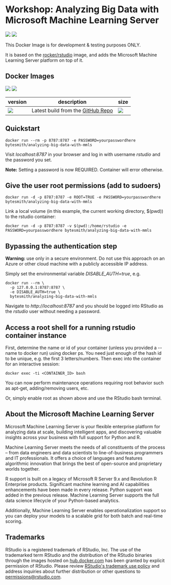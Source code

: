 # Workshop: Analyzing Big Data with Microsoft Machine Learning Server

[![](https://img.shields.io/github/license/mashape/apistatus.svg)](https://github.com/SaschaDittmann/docker-images-AnalyzingBigDataWithMMLS)
[![](https://img.shields.io/github/tag/SaschaDittmann/docker-images-AnalyzingBigDataWithMMLS.svg)](hhttps://github.com/SaschaDittmann/docker-images-AnalyzingBigDataWithMMLS)

This Docker Image is for development & testing purposes ONLY.

It is based on the [rocker/rstudio](https://hub.docker.com/r/rocker/rstudio-stable/) image, and adds the Microsoft Machine Learning Server platform on top of it.

## Docker Images

[![](https://img.shields.io/docker/pulls/bytesmith/analyzing-big-data-with-mmls.svg)](https://hub.docker.com/r/bytesmith/analyzing-big-data-with-mmls)
[![](https://img.shields.io/docker/automated/bytesmith/analyzing-big-data-with-mmls.svg)](https://hub.docker.com/r/bytesmith/analyzing-big-data-with-mmls/builds)

version          | description                               | size 
---------------- | ----------------------------------------- | ------
[![](https://images.microbadger.com/badges/version/bytesmith/analyzing-big-data-with-mmls.svg)](https://hub.docker.com/r/bytesmith/analyzing-big-data-with-mmls) | Latest build from the [GitHub Repo](https://github.com/SaschaDittmann/docker-images-AnalyzingBigDataWithMMLS) | [![](https://images.microbadger.com/badges/image/bytesmith/analyzing-big-data-with-mmls.svg)](https://microbadger.com/images/bytesmith/analyzing-big-data-with-mmls)

## Quickstart
```
docker run --rm -p 8787:8787 -e PASSWORD=yourpasswordhere bytesmith/analyzing-big-data-with-mmls
```

Visit *localhost:8787* in your browser and log in with username *rstudio* and the password you set. 

**Note:** Setting a password is now REQUIRED. Container will error otherwise.

## Give the user root permissions (add to sudoers)
```
docker run -d -p 8787:8787 -e ROOT=TRUE -e PASSWORD=yourpasswordhere bytesmith/analyzing-big-data-with-mmls
```

Link a local volume (in this example, the current working directory, $(pwd)) to the rstudio container:

```
docker run -d -p 8787:8787 -v $(pwd):/home/rstudio -e PASSWORD=yourpasswordhere bytesmith/analyzing-big-data-with-mmls
```

## Bypassing the authentication step

**Warning:** use only in a secure environment. Do not use this approach on an
Azure or other cloud machine with a publicly accessible IP address.

Simply set the environmental variable *DISABLE_AUTH=true*, e.g.

```
docker run --rm \
  -p 127.0.0.1:8787:8787 \
  -e DISABLE_AUTH=true \
  bytesmith/analyzing-big-data-with-mmls
```

Navigate to *http://localhost:8787* and you should be logged into RStudio as
the *rstudio* user without needing a password.

## Access a root shell for a running rstudio container instance
First, determine the name or id of your container (unless you provided a --name to docker run) using docker ps. You need just enough of the hash id to be unique, e.g. the first 3 letters/numbers. Then exec into the container for an interactive session:

```
docker exec -ti <CONTAINER_ID> bash
```

You can now perform maintenance operations requiring root behavior such as apt-get, adding/removing users, etc.

Or, simply enable root as shown above and use the RStudio bash terminal.

## About the Microsoft Machine Learning Server

Microsoft Machine Learning Server is your flexible enterprise platform for analyzing data at scale, building intelligent apps, and discovering valuable insights across your business with full support for Python and R.

Machine Learning Server meets the needs of all constituents of the process – from data engineers and data scientists to line-of-business programmers and IT professionals. It offers a choice of languages and features algorithmic innovation that brings the best of open-source and proprietary worlds together.

R support is built on a legacy of Microsoft R Server 9.x and Revolution R Enterprise products. Significant machine learning and AI capabilities enhancements have been made in every release. Python support was added in the previous release. Machine Learning Server supports the full data science lifecycle of your Python-based analytics.

Additionally, Machine Learning Server enables operationalization support so you can deploy your models to a scalable grid for both batch and real-time scoring.

## Trademarks

RStudio is a registered trademark of RStudio, Inc.  The use of the trademarked term RStudio and the distribution of the RStudio binaries through the images hosted on [hub.docker.com](https://registry.hub.docker.com/) has been granted by explicit permission of RStudio.  Please review [RStudio's trademark use policy](http://www.rstudio.com/about/trademark/) and address inquiries about further distribution or other questions to [permissions@rstudio.com](mailto:permissions@rstudio.com).
